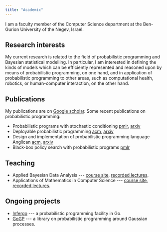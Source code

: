 ```yaml
---
title: "Academic"
---
```


I am a faculty member of the Computer Science department at the Ben-Gurion University of the Negev, Israel.

## Research interests

My current research is related to the field of probabilistic
programming and Bayesian statistical modelling. In particular,
I am  interested in defining the kinds of models  which can
be efficiently represented and reasoned upon by means of
probabilistic programming, on one hand, and in application of
probabilistic programming to other areas, such as computational
health, robotics, or human-computer interaction, on the other
hand. 

## Publications

My publications are on [Google
scholar](http://scholar.google.com/citations?user=di9-aTh2Qk0C).  Some recent
publications on probabilistic programming:

* Probabilistic programs with stochastic conditioning [pmlr](http://proceedings.mlr.press/v139/tolpin21a.html), [arxiv](https://arxiv.org/abs/2010.00282)
* Deployable probabilistic programming [acm](https://dl.acm.org/citation.cfm?id=3359727), [arxiv](https://arxiv.org/abs/1906.11199)
* Design and implementation of probabilistic programming language Anglican [acm](https://dl.acm.org/citation.cfm?id=3064910), [arxiv](https://arxiv.org/abs/1608.05263)
* Black-box policy search with probabilistic programs [pmlr](http://proceedings.mlr.press/v51/vandemeent16.html)

## Teaching

* Applied Bayesian Data Analysis --- [course site](https://bgu-abda.bitbucket.io/), [recorded lectures](https://www.youtube.com/watch?v=zmVzOcgiXjA&list=PLyCpIuhZg8qCPIJNa9SQ65sfsBmiBaMqz).
* Applications of Mathematics in Computer Science --- [course site](https://www.cs.bgu.ac.il/~macs211/Main), [recorded lectures](https://www.youtube.com/watch?v=bVHMWIhd22U&list=PLyCpIuhZg8qA1MQrAqnqAvXJrvLSFbxF6).

## Ongoing projects

* [Infergo](http://infergo.org/) --- a probabilistic programming
  facility in Go.
* [GoGP](http://bitbucket.org/dtolpin/gogp) --- a library on
  probabilistic programming around Gaussian processes.
